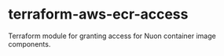 # terraform-aws-ecr-access
Terraform module for granting access for Nuon container image components.
